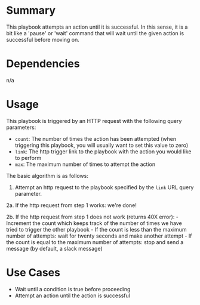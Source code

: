 # Summary

This playbook attempts an action until it is successful. In this sense, it is a bit like a 'pause' or 'wait' command that will wait until the given action is successful before moving on.

# Dependencies

n/a

# Usage

This playbook is triggered by an HTTP request with the following query parameters:

- `count`: The number of times the action has been attempted (when triggering this playbook, you will usually want to set this value to zero)
- `link`: The http trigger link to the playbook with the action you would like to perform
- `max`: The maximum number of times to attempt the action

The basic algorithm is as follows:

1. Attempt an http request to the playbook specified by the `link` URL query parameter.

2a. If the http request from step 1 works: we're done!

2b. If the http request from step 1 does not work (returns 40X error):
    - Increment the count which keeps track of the number of times we have tried to trigger the other playbook
    - If the count is less than the maximum number of attempts: wait for twenty seconds and make another attempt
    - If the count is equal to the maximum number of attempts: stop and send a message (by default, a slack message)

# Use Cases

* Wait until a condition is true before proceeding
* Attempt an action until the action is successful
